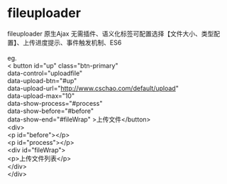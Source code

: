 # fileuploader
fileuploader 原生Ajax 无需插件、语义化标签可配置选择【文件大小、类型配置】、上传进度提示、事件触发机制、ES6<br/> <br/>
eg.
<br/>
&lt; button id="up" class="btn-primary"<br/>
		data-control="uploadfile" <br/>
		data-upload-btn="#up" <br/>
		data-upload-url="http://www.cschao.com/default/upload"  <br/>
		data-upload-max="10" <br/>
		data-show-process="#process"  <br/>
		data-show-before="#before" <br/>
		data-show-end="#fileWrap" &gt;上传文件&lt;/button&gt; <br/>
		&lt;div&gt; <br/>
			&lt;p id="before"&gt;</p&gt; <br/>
			&lt;p id="process"&gt;</p&gt; <br/>
			&lt;div id="fileWrap"&gt; <br/>
				&lt;p&gt;上传文件列表&lt;/p&gt; <br/>
			&lt;/div&gt; <br/>
		&lt;/div&gt; <br/>
